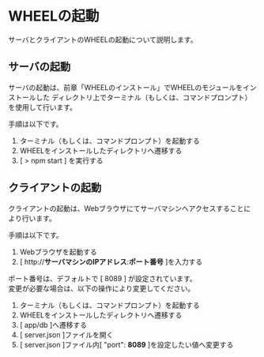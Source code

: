 # WHEELの起動  
サーバとクライアントのWHEELの起動について説明します。

## サーバの起動
サーバの起動は、前章「WHEELのインストール」でWHEELのモジュールをインストールした
ディレクトリ上でターミナル（もしくは、コマンドプロンプト）を使用して行います。

手順は以下です。
1. ターミナル（もしくは、コマンドプロンプト）を起動する
1. WHEELをインストールしたディレクトリへ遷移する
1. [ > npm start ] を実行する

## クライアントの起動
クライアントの起動は、Webブラウザにてサーバマシンへアクセスすることにより行います。

手順は以下です。  
1. Webブラウザを起動する
1. [ http://**サーバマシンのIPアドレス**:**ポート番号** ]を入力する  

ポート番号は、デフォルトで [ 8089 ] が設定されています。  
変更が必要な場合は、以下の操作により変更してください。  

1. ターミナル（もしくは、コマンドプロンプト）を起動する
1. WHEELをインストールしたディレクトリへ遷移する
1. [ app/db ]へ遷移する
1. [ server.json ]ファイルを開く
1. [ server.json ]ファイル内[ "port": **8089** ]を設定したい値へ変更する



